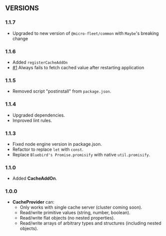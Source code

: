 ## VERSIONS

### 1.1.7
- Upgraded to new version of `@micro-fleet/common` with `Maybe`'s breaking change

### 1.1.6
- Added `registerCacheAddOn`
- [#1](https://github.com/gennovative/micro-fleet-cache/issues/1) Always fails to fetch cached value after restarting application

### 1.1.5
- Removed script "postinstall" from `package.json`.

### 1.1.4
- Upgraded dependencies.
- Improved lint rules.

### 1.1.3
- Fixed node engine version in package.json.
- Refactor to replace `let` with `const`.
- Replace `Bluebird's Promise.promisify` with native `util.promisify`.

### 1.1.0
  - Added **CacheAddOn**.

### 1.0.0
* **CacheProvider** can:
  - Only works with single cache server (cluster coming soon).
  - Read/write primitive values (string, number, boolean).
  - Read/write flat objects (no nested properties).
  - Read/write arrays of arbitrary types and structures (including nested objects).
